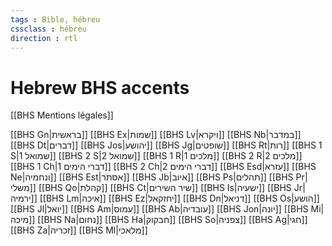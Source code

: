 ```yaml
---
tags : Bible, hébreu
cssclass : hébreu
direction : rtl
---
```

# Hebrew BHS accents

[[BHS Mentions légales]]

[[BHS Gn|בראשית]]
[[BHS Ex|שמות]]
[[BHS Lv|ויקרא]]
[[BHS Nb|במדבר]]
[[BHS Dt|דברים]]
[[BHS Jos|יהושע]]
[[BHS Jg|שופטים]]
[[BHS Rt|רות]]
[[BHS 1 S|1 שמואל]]
[[BHS 2 S|2 שמואל]]
[[BHS 1 R|1 מלכים]]
[[BHS 2 R|2 מלכים]]
[[BHS 1 Ch|1 דברי הימים]]
[[BHS 2 Ch|2 דברי הימים]]
[[BHS Esd|עזרא]]
[[BHS Ne|ונחמיה]]
[[BHS Est|אסתר]]
[[BHS Jb|איוב]]
[[BHS Ps|תהלים]]
[[BHS Pr|משלי]]
[[BHS Qo|קהלת]]
[[BHS Ct|שיר השירים]]
[[BHS Is|ישעיה]]
[[BHS Jr|ירמיה]]
[[BHS Lm|איכה]]
[[BHS Ez|יחזקאל]]
[[BHS Dn|דניאל]]
[[BHS Os|הושע]]
[[BHS Jl|יואל]]
[[BHS Am|עמוס]]
[[BHS Ab|עובדיה]]
[[BHS Jon|יונה]]
[[BHS Mi|מיכה]]
[[BHS Na|נחום]]
[[BHS Ha|חבקוק]]
[[BHS So|צפניה]]
[[BHS Ag|חגי]]
[[BHS Za|זכריה]]
[[BHS Ml|מלאכי]]
